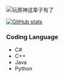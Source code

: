 ![玩原神这辈子有了](https://genshincard.qhy04.com/gs/detail/rand/184872832.png)

[![GitHub stats](https://github-readme-stats.vercel.app/api?username=Lightczx&theme=transparent)](https://github.com/Lightczx)
### Coding Language
* C#
* C++
* Java
* Python
